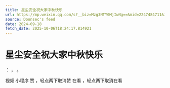 ```yaml
---
title: 星尘安全祝大家中秋快乐
url: https://mp.weixin.qq.com/s?__biz=Mzg3NTY0MjIwNg==&mid=2247484711&idx=1&sn=48e19d6f75219301d085b6a9d267009e
source: Doonsec's feed
date: 2024-09-18
fetch_date: 2025-10-06T18:24:17.814921
---
```


# 星尘安全祝大家中秋快乐

：
，
。

视频
小程序
赞
，轻点两下取消赞
在看
，轻点两下取消在看